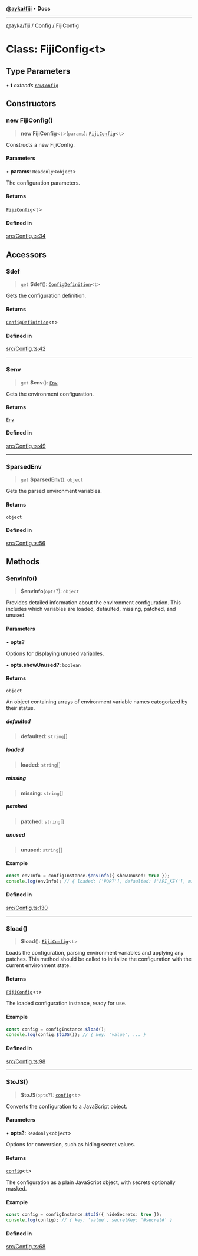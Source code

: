 [**@ayka/fiji**](../../../README.md) • **Docs**

***

[@ayka/fiji](../../../globals.md) / [Config](../README.md) / FijiConfig

# Class: FijiConfig\<t\>

## Type Parameters

• **t** *extends* [`rawConfig`](../../../type-aliases/rawConfig.md)

## Constructors

### new FijiConfig()

> **new FijiConfig**\<`t`\>(`params`): [`FijiConfig`](FijiConfig.md)\<`t`\>

Constructs a new FijiConfig.

#### Parameters

• **params**: `Readonly`\<`object`\>

The configuration parameters.

#### Returns

[`FijiConfig`](FijiConfig.md)\<`t`\>

#### Defined in

[src/Config.ts:34](https://github.com/AndreyMork/fiji/blob/fde791600000fa1e2ba950f5f939a73281ac49cc/src/Config.ts#L34)

## Accessors

### $def

> `get` **$def**(): [`ConfigDefinition`](../../ConfigDefinition/classes/ConfigDefinition.md)\<`t`\>

Gets the configuration definition.

#### Returns

[`ConfigDefinition`](../../ConfigDefinition/classes/ConfigDefinition.md)\<`t`\>

#### Defined in

[src/Config.ts:42](https://github.com/AndreyMork/fiji/blob/fde791600000fa1e2ba950f5f939a73281ac49cc/src/Config.ts#L42)

***

### $env

> `get` **$env**(): [`Env`](../../Env/classes/Env.md)

Gets the environment configuration.

#### Returns

[`Env`](../../Env/classes/Env.md)

#### Defined in

[src/Config.ts:49](https://github.com/AndreyMork/fiji/blob/fde791600000fa1e2ba950f5f939a73281ac49cc/src/Config.ts#L49)

***

### $parsedEnv

> `get` **$parsedEnv**(): `object`

Gets the parsed environment variables.

#### Returns

`object`

#### Defined in

[src/Config.ts:56](https://github.com/AndreyMork/fiji/blob/fde791600000fa1e2ba950f5f939a73281ac49cc/src/Config.ts#L56)

## Methods

### $envInfo()

> **$envInfo**(`opts`?): `object`

Provides detailed information about the environment configuration.
This includes which variables are loaded, defaulted, missing, patched, and unused.

#### Parameters

• **opts?**

Options for displaying unused variables.

• **opts.showUnused?**: `boolean`

#### Returns

`object`

An object containing arrays of environment variable names categorized by their status.

##### defaulted

> **defaulted**: `string`[]

##### loaded

> **loaded**: `string`[]

##### missing

> **missing**: `string`[]

##### patched

> **patched**: `string`[]

##### unused

> **unused**: `string`[]

#### Example

```ts
const envInfo = configInstance.$envInfo({ showUnused: true });
console.log(envInfo); // { loaded: ['PORT'], defaulted: ['API_KEY'], missing: [], patched: ['HOST'], unused: ['UNUSED_VAR'] }
```

#### Defined in

[src/Config.ts:130](https://github.com/AndreyMork/fiji/blob/fde791600000fa1e2ba950f5f939a73281ac49cc/src/Config.ts#L130)

***

### $load()

> **$load**(): [`FijiConfig`](FijiConfig.md)\<`t`\>

Loads the configuration, parsing environment variables and applying any patches.
This method should be called to initialize the configuration with the current environment state.

#### Returns

[`FijiConfig`](FijiConfig.md)\<`t`\>

The loaded configuration instance, ready for use.

#### Example

```ts
const config = configInstance.$load();
console.log(config.$toJS()); // { key: 'value', ... }
```

#### Defined in

[src/Config.ts:98](https://github.com/AndreyMork/fiji/blob/fde791600000fa1e2ba950f5f939a73281ac49cc/src/Config.ts#L98)

***

### $toJS()

> **$toJS**(`opts`?): [`config`](../../Types/type-aliases/config.md)\<`t`\>

Converts the configuration to a JavaScript object.

#### Parameters

• **opts?**: `Readonly`\<`object`\>

Options for conversion, such as hiding secret values.

#### Returns

[`config`](../../Types/type-aliases/config.md)\<`t`\>

The configuration as a plain JavaScript object, with secrets optionally masked.

#### Example

```ts
const config = configInstance.$toJS({ hideSecrets: true });
console.log(config); // { key: 'value', secretKey: '#secret#' }
```

#### Defined in

[src/Config.ts:68](https://github.com/AndreyMork/fiji/blob/fde791600000fa1e2ba950f5f939a73281ac49cc/src/Config.ts#L68)
